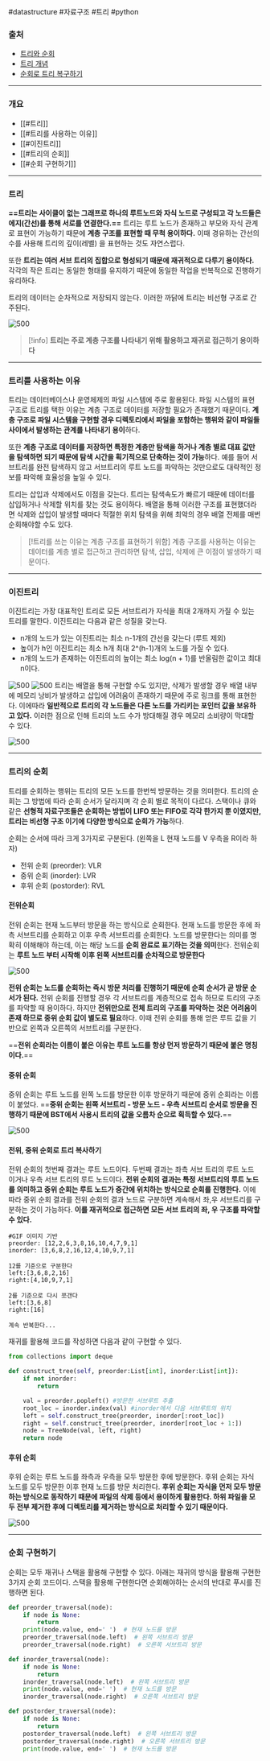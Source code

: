 #datastructure #자료구조 #트리 #python 

### 출처

* [트리와 순회](https://medium.com/quantum-ant/%ED%8A%B8%EB%A6%AC-tree-cec69cfddb14)
* [트리 개념](https://www.geeksforgeeks.org/introduction-to-tree-data-structure/)
* [순회로 트리 복구하기](https://www.algodale.com/problems/construct-binary-tree-from-preorder-and-inorder-traversal/)
___
### 개요
* [[#트리]]
* [[#트리를 사용하는 이유]]
* [[#이진트리]]
* [[#트리의 순회]]
* [[#순회 구현하기]]
___
### 트리

**==트리는 사이클이 없는 그래프로 하나의 루트노드와 자식 노드로 구성되고 각 노드들은 에지(간선)를 통해 서로를 연결한다.==**  트리는 루트 노드가 존재하고 부모와 자식 관계로 표현이 가능하기 때문에 **계층 구조를 표현할 때 무척 용이하다.** 이때 경유하는 간선의 수를 사용해 트리의 깊이(레벨) 을 표현하는 것도 자연스럽다.

또한 **트리는 여러 서브 트리의 집합으로 형성되기 때문에 재귀적으로 다루기 용이하다.** 각각의 작은 트리는 동일한 형태를 유지하기 때문에 동일한 작업을 반복적으로 진행하기 유리하다.

트리의 데이터는 순차적으로 저장되지 않는다. 이러한 까닭에 트리는 비선형 구조로 간주된다.

![500](https://obs3dian.s3.ap-northeast-2.amazonaws.com/%ED%8A%B8%EB%A6%AC%20/%20Pasted%20image%2020240807160551.png)

>[!info]
**트리는 주로 계층 구조를 나타내기 위해 활용하고 재귀로 접근하기 용이하다** 

___
### 트리를 사용하는 이유

트리는 데이터베이스나 운영체제의 파일 시스템에 주로 활용된다. 파일 시스템의 표현 구조로 트리를 택한 이유는 계층 구조로 데이터를 저장할 필요가 존재했기 때문이다. **계층 구조로 파일 시스템을 구현할 경우 디렉토리에서 파일을 포함하는 행위와 같이 파일들 사이에서 발생하는 관계를 나타내기 용이**하다. 

또한 **계층 구조로 데이터를 저장하면 특정한 계층만 탐색을 하거나 계층 별로 대표 값만을 탐색하면 되기 때문에 탐색 시간을 획기적으로 단축하는 것이 가능**하다. 예를 들어 서브트리를 완전 탐색하지 않고 서브트리의 루트 노드를 파악하는 것만으로도 대략적인 정보를 파악해 효율성을 높일 수 있다.

트리는 삽입과 삭제에서도 이점을 갖는다. 트리는 탐색속도가 빠르기 때문에 데이터를 삽입하거나 삭제할 위치를 찾는 것도 용이하다. 배열을 통해 이러한 구조를 표현했더라면 삭제와 삽입이 발생할 때마다 적절한 위치 탐색을 위해 최악의 경우 배열 전체를 매번 순회해야할 수도 있다.

> [!트리를 쓰는 이유는 계층 구조를 표현하기 위함]
> 계층 구조를 사용하는 이유는 데이터를 계층 별로 접근하고 관리하면 탐색, 삽입, 삭제에 큰 이점이 발생하기 때문이다.

___
### 이진트리

이진트리는 가장 대표적인 트리로 모든 서브트리가 자식을 최대 2개까지 가질 수 있는 트리를 말한다. 이진트리는 다음과 같은 성질을 갖는다.

* n개의 노드가 있는 이진트리는 최소 n-1개의 간선을 갖는다 (루트 제외)
* 높이가 h인 이진트리는 최소 h개 최대 2^(h-1)개의 노드를 가질 수 있다.
* n개의 노드가 존재하는 이진트리의 높이는 최소 log(n + 1)를 반올림한 값이고 최대 n이다.

![500](https://obs3dian.s3.ap-northeast-2.amazonaws.com/%ED%8A%B8%EB%A6%AC%20/%20Pasted%20image%2020240807163812.png)
![500](https://obs3dian.s3.ap-northeast-2.amazonaws.com/%ED%8A%B8%EB%A6%AC%20/%20Pasted%20image%2020240807163806.png)
트리는 배열을 통해 구현할 수도 있지만, 삭제가 발생할 경우 배열 내부에 메모리 낭비가 발생하고 삽입에 어려움이 존재하기 때문에 주로 링크를 통해 표현한다. 이에따라 **일반적으로 트리의 각 노드들은 다른 노드를 가리키는 포인터 값을 보유하고 있다.** 이러한 점으로 인해 트리의 노드 수가 방대해질 경우 메모리 소비량이 막대할 수 있다.

![500](https://obs3dian.s3.ap-northeast-2.amazonaws.com/%ED%8A%B8%EB%A6%AC%20/%20Pasted%20image%2020240807164107.png)

___
### 트리의 순회

트리를 순회하는 행위는 트리의 모든 노드를 한번씩 방문하는 것을 의미한다. 트리의 순회는 그 방법에 따라 순회 순서가 달라지며 각 순회 별로 목적이 다르다. 스택이나 큐와 같은 **선형적 자료구조들은 순회하는 방법이 LIFO 또는 FIFO로 각각 한가지 뿐 이였지만, 트리는 비선형 구조 이기에 다양한 방식으로 순회가 가능**하다.

순회는 순서에 따라 크게 3가지로 구분된다. (왼쪽을 L 현재 노드를 V 우측을 R이라 하자)

* 전위 순회 (preorder): VLR
* 중위 순회 (inorder): LVR
* 후위 순회 (postorder): RVL

#### 전위순회
전위 순회는 현재 노드부터 방문을 하는 방식으로 순회한다. 현재 노드를 방문한 후에 좌측 서브트리를 순회하고 이후 우측 서브트리를 순회한다. 노드를 방문한다는 의미를 명확히 이해해야 하는데, 이는 해당 노드를 **순회 완료로 표기하는 것을 의미**한다. 전위순회는 **루트 노드 부터 시작해 이후 왼쪽 서브트리를 순차적으로 방문한다**

![500](https://obs3dian.s3.ap-northeast-2.amazonaws.com/%ED%8A%B8%EB%A6%AC%20/%20preorder.gif)


**전위 순회는 노드를 순회하는 즉시 방문 처리를 진행하기 때문에 순회 순서가 곧 방문 순서가 된다.** 전위 순회를 진행할 경우 각 서브트리를 계층적으로 접속 하므로 트리의 구조를 파악할 때 용이하다. 하지만 **전위만으로 전체 트리의 구조를 파악하는 것은 어려움이 존재 하므로 중위 순회 값이 별도로 필요**하다. 이때 전위 순회를 통해 얻은 루트 값을 기반으로 왼쪽과 오른쪽의 서브트리를 구분한다.

==**전위 순회라는 이름이 붙은 이유는 루트 노드를 항상 먼저 방문하기 때문에 붙은 명칭이다.**==

#### 중위 순회
중위 순회는 루트 노드를 왼쪽 노드를 방문한 이후 방문하기 때문에 중위 순회라는 이름이 붙었다. ==**중위 순회는 왼쪽 서브트리 - 방문 노드 - 우측 서브트리 순서로 방문을 진행하기 때문에 BST에서 사용시 트리의 값을 오름차 순으로 획득할 수 있다.**==

![500](https://obs3dian.s3.ap-northeast-2.amazonaws.com/%ED%8A%B8%EB%A6%AC%20/%20inorder.gif)


#### 전위, 중위 순회로 트리 복사하기
전위 순회의 첫번째 결과는 루트 노드이다. 두번째 결과는 좌측 서브 트리의 루트 노드 이거나 우측 서브 트리의 루트 노드이다. **전위 순회의 결과는 특정 서브트리의 루트 노드를 의미하고 중위 순회는 루트 노드가 중간에 위치하는 방식으로 순회를 진행한다.** 이에 따라 중위 순회 결과를 전위 순회의 결과 노드로 구분하면 계속해서 좌,우 서브트리를 구분하는 것이 가능하다. **이를 재귀적으로 접근하면 모든 서브 트리의 좌, 우 구조를 파악할 수 있다.**

```text
#GIF 이미지 기반
preorder: [12,2,6,3,8,16,10,4,7,9,1]
inorder: [3,6,8,2,16,12,4,10,9,7,1]

12를 기준으로 구분한다
left:[3,6,8,2,16]
right:[4,10,9,7,1]

2를 기준으로 다시 쪼갠다
left:[3,6,8]
right:[16]

계속 반복한다...
```

재귀를 활용해 코드를 작성하면 다음과 같이 구현할 수 있다.

```python
from collections import deque

def construct_tree(self, preorder:List[int], inorder:List[int]):
	if not inorder:
		return

	val = preorder.popleft() #방문한 서브루트 추출
	root_loc = inorder.index(val) #inorder에서 다음 서브루트의 위치
	left = self.construct_tree(preorder, inorder[:root_loc])
	right = self.construct_tree(preorder, inorder[root_loc + 1:])
	node = TreeNode(val, left, right)
	return node
```
#### 후위 순회
후위 순회는 루트 노드를 좌측과 우측을 모두 방문한 후에 방문한다. 후위 순회는 자식 노드를 모두 방문한 이후 현재 노드를 방문 처리한다. **후위 순회는 자식을 먼저 모두 방문하는 방식으로 동작하기 때문에 파일의 삭제 등에서 용이하게 활용한다. 하위 파일을 모두 전부 제거한 후에 디렉토리를 제거하는 방식으로 처리할 수 있기 때문이다.**

![500](https://obs3dian.s3.ap-northeast-2.amazonaws.com/%ED%8A%B8%EB%A6%AC%20/%20post.gif)

____
### 순회 구현하기

순회는 모두 재귀나 스택을 활용해 구현할 수 있다. 아래는 재귀의 방식을 활용해 구현한 3가지 순회 코드이다.
스택을 활용해 구현한다면 순회해야하는 순서의 반대로 푸시를 진행하면 된다.


```python
def preorder_traversal(node):
    if node is None:
        return
    print(node.value, end=' ')  # 현재 노드를 방문
    preorder_traversal(node.left)  # 왼쪽 서브트리 방문
    preorder_traversal(node.right)  # 오른쪽 서브트리 방문

def inorder_traversal(node):
    if node is None:
        return
    inorder_traversal(node.left)  # 왼쪽 서브트리 방문
    print(node.value, end=' ')  # 현재 노드를 방문
    inorder_traversal(node.right)  # 오른쪽 서브트리 방문

def postorder_traversal(node):
    if node is None:
        return
    postorder_traversal(node.left)  # 왼쪽 서브트리 방문
    postorder_traversal(node.right)  # 오른쪽 서브트리 방문
    print(node.value, end=' ')  # 현재 노드를 방문


```